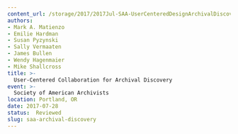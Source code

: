 ```yaml
---
content_url: /storage/2017/2017Jul-SAA-UserCenteredDesignArchivalDiscovery.pdf
authors:
- Mark A. Matienzo
- Emilie Hardman
- Susan Pyzynski
- Sally Vermaaten
- James Bullen
- Wendy Hagenmaier
- Mike Shallcross
title: >-
  User-Centered Collaboration for Archival Discovery
event: >-
  Society of American Archivists
location: Portland, OR
date: 2017-07-28
status:  Reviewed
slug: saa-archival-discovery
---
```

